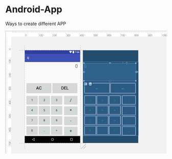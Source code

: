 # Android-App
Ways to create different APP


![Calculator](https://github.com/Akashtiwari123/Android-App/blob/master/Assets/calulator.png)
